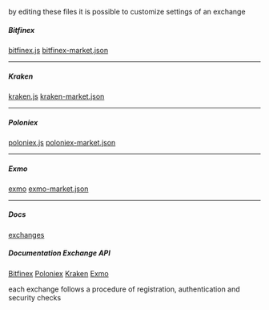 by editing these files it is possible to customize settings of an exchange 

##### Bitfinex
[bitfinex.js](https://universalbit.it:3000/universalbit-blockchain/Gekko-M4/src/master/exchange/wrappers/bitfinex.js)
[bitfinex-market.json](https://universalbit.it:3000/universalbit-blockchain/Gekko-M4/src/master/exchange/wrappers/bitfinex-markets.json)


-----



##### Kraken
[kraken.js](https://universalbit.it:3000/universalbit-blockchain/Gekko-M4/src/master/exchange/wrappers/kraken.js)
[kraken-market.json](https://universalbit.it:3000/universalbit-blockchain/Gekko-M4/src/master/exchange/wrappers/kraken-markets.json)


-----



##### Poloniex
[poloniex.js](https://universalbit.it:3000/universalbit-blockchain/Gekko-M4/src/master/exchange/wrappers/poloniex.js)
[poloniex-market.json](https://universalbit.it:3000/universalbit-blockchain/Gekko-M4/src/master/exchange/wrappers/poloniex-markets.json)


-----



##### Exmo
[exmo](https://universalbit.it:3000/universalbit-blockchain/Gekko-M4/src/master/exchange/wrappers/exmo.js)
[exmo-market.json](https://universalbit.it:3000/universalbit-blockchain/Gekko-M4/src/master/exchange/wrappers/exmo-markets.json)


-----







##### Docs
[exchanges](https://gekko.wizb.it/docs/introduction/supported_exchanges.html)


##### Documentation Exchange API

[Bitfinex](https://docs.bitfinex.com/docs/ws-general)
[Poloniex](https://docs.poloniex.com/#introduction)
[Kraken](https://docs.kraken.com/rest/)
[Exmo](https://info.exmo.com/en/api/exmo-rest-api/)

each exchange follows a procedure of registration, authentication and security checks